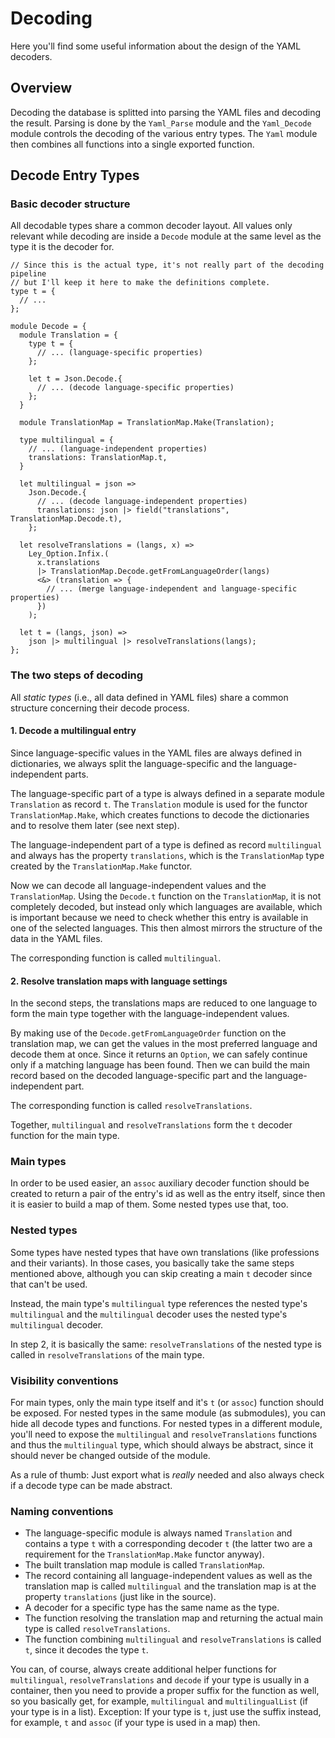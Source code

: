 # Decoding

Here you'll find some useful information about the design of the YAML decoders.

## Overview

Decoding the database is splitted into parsing the YAML files and decoding the result. Parsing is done by the `Yaml_Parse` module and the `Yaml_Decode` module controls the decoding of the various entry types. The `Yaml` module then combines all functions into a single exported function.

## Decode Entry Types

### Basic decoder structure

All decodable types share a common decoder layout. All values only relevant while decoding are inside a `Decode` module at the same level as the type it is the decoder for.

```re
// Since this is the actual type, it's not really part of the decoding pipeline
// but I'll keep it here to make the definitions complete.
type t = {
  // ...
};

module Decode = {
  module Translation = {
    type t = {
      // ... (language-specific properties)
    };

    let t = Json.Decode.{
      // ... (decode language-specific properties)
    };
  }

  module TranslationMap = TranslationMap.Make(Translation);

  type multilingual = {
    // ... (language-independent properties)
    translations: TranslationMap.t,
  }

  let multilingual = json =>
    Json.Decode.{
      // ... (decode language-independent properties)
      translations: json |> field("translations", TranslationMap.Decode.t),
    };

  let resolveTranslations = (langs, x) =>
    Ley_Option.Infix.(
      x.translations
      |> TranslationMap.Decode.getFromLanguageOrder(langs)
      <&> (translation => {
        // ... (merge language-independent and language-specific properties)
      })
    );

  let t = (langs, json) =>
    json |> multilingual |> resolveTranslations(langs);
};
```

### The two steps of decoding

All *static types* (i.e., all data defined in YAML files) share a common structure concerning their decode process.

#### 1. Decode a multilingual entry

Since language-specific values in the YAML files are always defined in dictionaries, we always split the language-specific and the language-independent parts.

The language-specific part of a type is always defined in a separate module `Translation` as record `t`. The `Translation` module is used for the functor `TranslationMap.Make`, which creates functions to decode the dictionaries and to resolve them later (see next step).

The language-independent part of a type is defined as record `multilingual` and always has the property `translations`, which is the `TranslationMap` type created by the `TranslationMap.Make` functor.

Now we can decode all language-independent values and the `TranslationMap`. Using the `Decode.t` function on the `TranslationMap`, it is not completely decoded, but instead only which languages are available, which is important because we need to check whether this entry is available in one of the selected languages. This then almost mirrors the structure of the data in the YAML files.

The corresponding function is called `multilingual`.

#### 2. Resolve translation maps with language settings

In the second steps, the translations maps are reduced to one language to form the main type together with the language-independent values.

By making use of the `Decode.getFromLanguageOrder` function on the translation map, we can get the values in the most preferred language and decode them at once. Since it returns an `Option`, we can safely continue only if a matching language has been found. Then we can build the main record based on the decoded language-specific part and the language-independent part.

The corresponding function is called `resolveTranslations`.

Together, `multilingual` and `resolveTranslations` form the `t` decoder function for the main type.

### Main types

In order to be used easier, an `assoc` auxiliary decoder function should be created to return a pair of the entry's id as well as the entry itself, since then it is easier to build a map of them. Some nested types use that, too.

### Nested types

Some types have nested types that have own translations (like professions and their variants). In those cases, you basically take the same steps mentioned above, although you can skip creating a main `t` decoder since that can't be used.

Instead, the main type's `multilingual` type references the nested type's `multilingual` and the `multilingual` decoder uses the nested type's `multilingual` decoder.

In step 2, it is basically the same: `resolveTranslations` of the nested type is called in `resolveTranslations` of the main type.

### Visibility conventions

For main types, only the main type itself and it's `t` (or `assoc`) function should be exposed. For nested types in the same module (as submodules), you can hide all decode types and functions. For nested types in a different module, you'll need to expose the `multilingual` and `resolveTranslations` functions and thus the `multilingual` type, which should always be abstract, since it should never be changed outside of the module.

As a rule of thumb: Just export what is *really* needed and also always check if a decode type can be made abstract.

### Naming conventions

- The language-specific module is always named `Translation` and contains a type `t` with a corresponding decoder `t` (the latter two are a requirement for the `TranslationMap.Make` functor anyway).
- The built translation map module is called `TranslationMap`.
- The record containing all language-independent values as well as the translation map is called `multilingual` and the translation map is at the property `translations` (just like in the source).
- A decoder for a specific type has the same name as the type.
- The function resolving the translation map and returning the actual main type is called `resolveTranslations`.
- The function combining `multilingual` and `resolveTranslations` is called `t`, since it decodes the type `t`.

You can, of course, always create additional helper functions for `multilingual`, `resolveTranslations` and `decode` if your type is usually in a container, then you need to provide a proper suffix for the function as well, so you basically get, for example, `multilingual` and `multilingualList` (if your type is in a list). Exception: If your type is `t`, just use the suffix instead, for example, `t` and `assoc` (if your type is used in a map) then.
